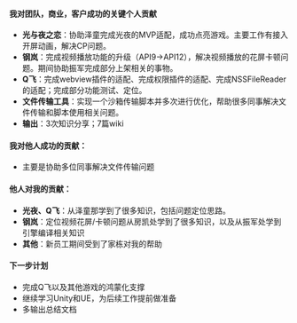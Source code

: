 #### 我对团队，商业，客户成功的关键个人贡献
* **光与夜之恋**：协助泽童完成光夜的MVP适配，成功点亮游戏。主要工作有接入开屏动画，解决CP问题。
* **钢岚**：完成视频播放功能的升级（API9->API12），解决视频播放的花屏卡顿问题。期间协助振军完成部分上架相关的事物。
* **Q飞**：完成webview插件的适配、完成权限插件的适配、完成NSSFileReader的适配；完成部分功能测试、定位。
* **文件传输工具**：实现一个沙箱传输脚本并多次进行优化，帮助很多同事解决文件传输和脚本使用相关问题。
* **输出**：3次知识分享；7篇wiki

#### 我对他人成功的贡献：
* 主要是协助多位同事解决文件传输问题

#### 他人对我的贡献：
* **光夜、Q飞**：从泽童那学到了很多知识，包括问题定位思路。
* **钢岚**：定位视频花屏/卡顿问题从房凯处学到了很多知识，以及从振军处学到引擎编译相关知识
* **其他**：新员工期间受到了家栋对我的帮助

#### 下一步计划
* 完成Q飞以及其他游戏的鸿蒙化支撑
* 继续学习Unity和UE，为后续工作提前做准备
* 多输出总结文档
